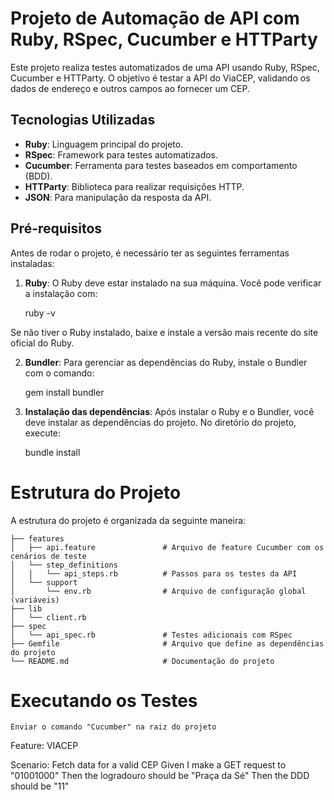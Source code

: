 # Projeto de Automação de API com Ruby, RSpec, Cucumber e HTTParty

Este projeto realiza testes automatizados de uma API usando Ruby, RSpec, Cucumber e HTTParty. O objetivo é testar a API do ViaCEP, validando os dados de endereço e outros campos ao fornecer um CEP.

## Tecnologias Utilizadas

- **Ruby**: Linguagem principal do projeto.
- **RSpec**: Framework para testes automatizados.
- **Cucumber**: Ferramenta para testes baseados em comportamento (BDD).
- **HTTParty**: Biblioteca para realizar requisições HTTP.
- **JSON**: Para manipulação da resposta da API.

## Pré-requisitos

Antes de rodar o projeto, é necessário ter as seguintes ferramentas instaladas:

1. **Ruby**: O Ruby deve estar instalado na sua máquina. Você pode verificar a instalação com:

   ruby -v

Se não tiver o Ruby instalado, baixe e instale a versão mais recente do site oficial do Ruby.

2. **Bundler**: Para gerenciar as dependências do Ruby, instale o Bundler com o comando:

    gem install bundler

3. **Instalação das dependências**: Após instalar o Ruby e o Bundler, você deve instalar as dependências do projeto. No diretório do projeto, execute:

    bundle install


# Estrutura do Projeto

A estrutura do projeto é organizada da seguinte maneira:

```
├── features
│   ├── api.feature               # Arquivo de feature Cucumber com os cenários de teste
│   └── step_definitions
│   │   └── api_steps.rb          # Passos para os testes da API
│   └── support
│       └── env.rb                # Arquivo de configuração global (variáveis)
├── lib
│   └── client.rb   
├── spec
│   └── api_spec.rb               # Testes adicionais com RSpec
├── Gemfile                       # Arquivo que define as dependências do projeto
└── README.md                     # Documentação do projeto
```

# Executando os Testes

    Enviar o comando "Cucumber" na raiz do projeto


Feature: VIACEP

  Scenario: Fetch data for a valid CEP
    Given I make a GET request to "01001000"
    Then the logradouro should be "Praça da Sé"
    Then the DDD should be "11"
